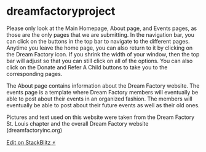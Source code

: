 # dreamfactoryproject
Please only look at the Main Homepage, About page, and Events pages, as those are the only pages that we are submitting.
In the navigation bar, you can click on the buttons in the top bar to navigate to the different pages. Anytime you leave the home page, you can also return to it by clicking on the Dream Factory icon.
If you shrink the width of your window, then the top bar will adjust so that you can still click on all of the options. You can also click on the Donate and Refer A Child buttons to take you to the corresponding pages. 

The About page contains information about the Dream Factory website. The events page is a template where Dream Factory members will eventually be able to post about their events in an organized fashion. The members will eventually be able to post about their future events as well as their old ones.

Pictures and text used on this website were taken from the Dream Factory St. Louis chapter and the overall Dream Factory website (dreamfactoryinc.org)



[Edit on StackBlitz ⚡️](https://stackblitz.com/edit/dreamfactoryproject)